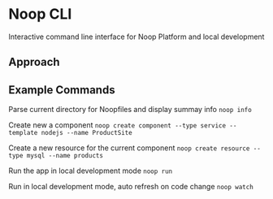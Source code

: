 Noop CLI
========
Interactive command line interface for Noop Platform and local development

## Approach


## Example Commands
Parse current directory for Noopfiles and display summay info
`noop info`

Create new a component
`noop create component --type service --template nodejs --name ProductSite`

Create a new resource for the current component
`noop create resource --type mysql --name products`

Run the app in local development mode
`noop run`

Run in local development mode, auto refresh on code change
`noop watch`
